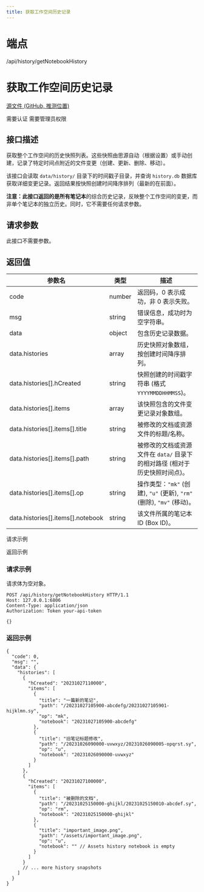 ```yaml
---
title: 获取工作空间历史记录
---
```

# 端点

/api/history/getNotebookHistory

# 获取工作空间历史记录

[源文件 (GitHub, 推测位置)](https://github.com/siyuan-note/siyuan/blob/master/kernel/model/history.go#L543 "查看源文件 (推测)")

需要认证 需要管理员权限

## 接口描述

获取整个工作空间的历史快照列表。这些快照由思源自动（根据设置）或手动创建，记录了特定时间点附近的文件变更（创建、更新、删除、移动）。

该接口会读取 `data/history/` 目录下的时间戳子目录，并查询 `history.db` 数据库获取详细变更记录。返回结果按快照创建时间降序排列（最新的在前面）。

**注意：**此接口返回的是**所有笔记本**的综合历史记录，反映整个工作空间的变更，而非单个笔记本的独立历史。同时，它不需要任何请求参数。

## 请求参数

此接口不需要参数。

## 返回值

| 参数名 | 类型 | 描述 |
| --- | --- | --- |
| code | number | 返回码，0 表示成功，非 0 表示失败。 |
| msg | string | 错误信息，成功时为空字符串。 |
| data | object | 包含历史记录数据。 |
| data.histories | array | 历史快照对象数组，按创建时间降序排列。 |
| data.histories\[\].hCreated | string | 快照创建的时间戳字符串 (格式 `YYYYMMDDHHMMSS`)。 |
| data.histories\[\].items | array | 该快照包含的文件变更记录对象数组。 |
| data.histories\[\].items\[\].title | string | 被修改的文档或资源文件的标题/名称。 |
| data.histories\[\].items\[\].path | string | 被修改的文档或资源文件在 `data/` 目录下的相对路径 (相对于历史快照时间点)。 |
| data.histories\[\].items\[\].op | string | 操作类型：`"mk"` (创建), `"u"` (更新), `"rm"` (删除), `"mv"` (移动)。 |
| data.histories\[\].items\[\].notebook | string | 该文件所属的笔记本 ID (Box ID)。 |

请求示例

返回示例

### 请求示例

请求体为空对象。

```
POST /api/history/getNotebookHistory HTTP/1.1
Host: 127.0.0.1:6806
Content-Type: application/json
Authorization: Token your-api-token

{}
```

### 返回示例

```
{
  "code": 0,
  "msg": "",
  "data": {
    "histories": [
      {
        "hCreated": "20231027110000",
        "items": [
          {
            "title": "一篇新的笔记",
            "path": "/20231027105900-abcdefg/20231027105901-hijklmn.sy",
            "op": "mk",
            "notebook": "20231027105900-abcdefg"
          },
          {
            "title": "旧笔记标题修改",
            "path": "/20231026090000-uvwxyz/20231026090005-opqrst.sy",
            "op": "u",
            "notebook": "20231026090000-uvwxyz"
          }
        ]
      },
      {
        "hCreated": "20231027100000",
        "items": [
          {
            "title": "被删除的文档",
            "path": "/20231025150000-ghijkl/20231025150010-abcdef.sy",
            "op": "rm",
            "notebook": "20231025150000-ghijkl"
          },
          {
            "title": "important_image.png",
            "path": "/assets/important_image.png",
            "op": "u",
            "notebook": "" // Assets history notebook is empty
          }
        ]
      }
      // ... more history snapshots
    ]
  }
}
```

